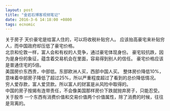 ```yaml
---
layout: post
title: "金岩石博客视频笔记"
date: 2016-3-6 14:18:00 +0800
tags: ecnomic
---
```


关于房子
天价豪宅是给富人住的，可以将收税补贴穷人。
应该抬高豪宅来补贴穷人，而中国政府却压低了豪宅价格。
<br>
北京和伦敦一样，富人会和有权的人竞争，通过豪宅体现身份。
豪宅较抗跌，因为是身份的象征，蕴含着交易机会在里面，容易得到别人的信任。
豪宅价格应该是普通住宅的5倍。
<br>
美国房价东西贵，中部低。东部欧洲人买，西部中国人买。
整体房价降低10%，意味着中部房子降低了超过25%，所以严重程度超过了看到的总价降低情况。
<br>
穷人爱存款，富人爱贷款。所以富人的财富是从风险中取得的。
<br>
中国的房子按揭有连带责任，不会像美国那样房价下跌就抛弃房子，只能忍受。
<br>
关于股市
一个东西有消费价值和交易价值两个价值属性，除了消费的时候，往往是背离的。











